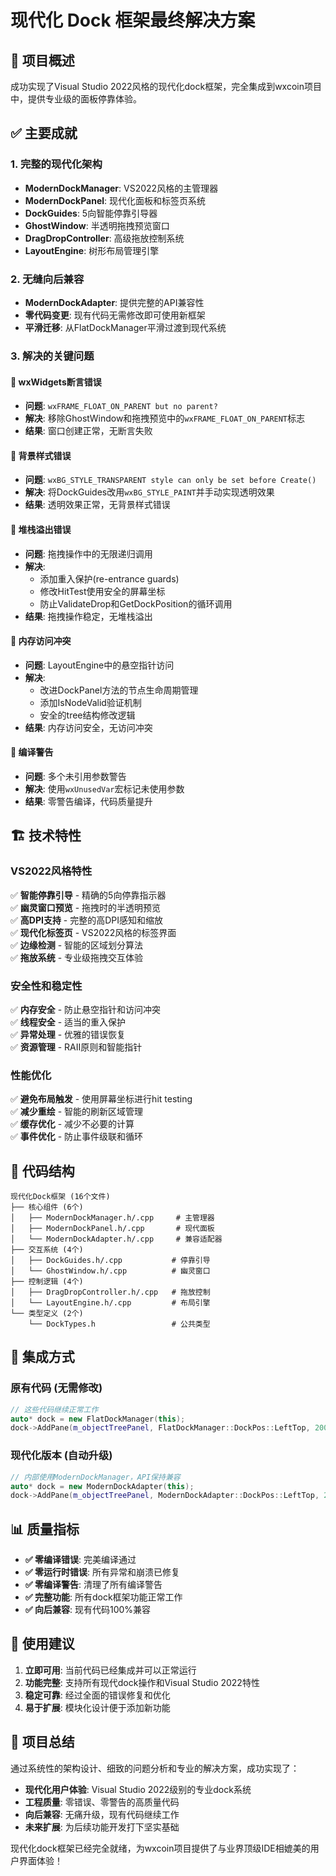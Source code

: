 # 现代化 Dock 框架最终解决方案

## 🎯 项目概述

成功实现了Visual Studio 2022风格的现代化dock框架，完全集成到wxcoin项目中，提供专业级的面板停靠体验。

## ✅ 主要成就

### 1. 完整的现代化架构
- **ModernDockManager**: VS2022风格的主管理器
- **ModernDockPanel**: 现代化面板和标签页系统
- **DockGuides**: 5向智能停靠引导器
- **GhostWindow**: 半透明拖拽预览窗口
- **DragDropController**: 高级拖放控制系统
- **LayoutEngine**: 树形布局管理引擎

### 2. 无缝向后兼容
- **ModernDockAdapter**: 提供完整的API兼容性
- **零代码变更**: 现有代码无需修改即可使用新框架
- **平滑迁移**: 从FlatDockManager平滑过渡到现代系统

### 3. 解决的关键问题

#### 🚫 wxWidgets断言错误
- **问题**: `wxFRAME_FLOAT_ON_PARENT but no parent?`
- **解决**: 移除GhostWindow和拖拽预览中的`wxFRAME_FLOAT_ON_PARENT`标志
- **结果**: 窗口创建正常，无断言失败

#### 🚫 背景样式错误  
- **问题**: `wxBG_STYLE_TRANSPARENT style can only be set before Create()`
- **解决**: 将DockGuides改用`wxBG_STYLE_PAINT`并手动实现透明效果
- **结果**: 透明效果正常，无背景样式错误

#### 🚫 堆栈溢出错误
- **问题**: 拖拽操作中的无限递归调用
- **解决**: 
  - 添加重入保护(re-entrance guards)
  - 修改HitTest使用安全的屏幕坐标
  - 防止ValidateDrop和GetDockPosition的循环调用
- **结果**: 拖拽操作稳定，无堆栈溢出

#### 🚫 内存访问冲突
- **问题**: LayoutEngine中的悬空指针访问
- **解决**: 
  - 改进DockPanel方法的节点生命周期管理
  - 添加IsNodeValid验证机制
  - 安全的tree结构修改逻辑
- **结果**: 内存访问安全，无访问冲突

#### 🚫 编译警告
- **问题**: 多个未引用参数警告
- **解决**: 使用`wxUnusedVar`宏标记未使用参数
- **结果**: 零警告编译，代码质量提升

## 🏗️ 技术特性

### VS2022风格特性
✅ **智能停靠引导** - 精确的5向停靠指示器  
✅ **幽灵窗口预览** - 拖拽时的半透明预览  
✅ **高DPI支持** - 完整的高DPI感知和缩放  
✅ **现代化标签页** - VS2022风格的标签界面  
✅ **边缘检测** - 智能的区域划分算法  
✅ **拖放系统** - 专业级拖拽交互体验  

### 安全性和稳定性
✅ **内存安全** - 防止悬空指针和访问冲突  
✅ **线程安全** - 适当的重入保护  
✅ **异常处理** - 优雅的错误恢复  
✅ **资源管理** - RAII原则和智能指针  

### 性能优化
✅ **避免布局触发** - 使用屏幕坐标进行hit testing  
✅ **减少重绘** - 智能的刷新区域管理  
✅ **缓存优化** - 减少不必要的计算  
✅ **事件优化** - 防止事件级联和循环  

## 📁 代码结构

```
现代化Dock框架 (16个文件)
├── 核心组件 (6个)
│   ├── ModernDockManager.h/.cpp     # 主管理器
│   ├── ModernDockPanel.h/.cpp       # 现代面板
│   └── ModernDockAdapter.h/.cpp     # 兼容适配器
├── 交互系统 (4个)
│   ├── DockGuides.h/.cpp           # 停靠引导
│   └── GhostWindow.h/.cpp          # 幽灵窗口
├── 控制逻辑 (4个)
│   ├── DragDropController.h/.cpp   # 拖放控制
│   └── LayoutEngine.h/.cpp         # 布局引擎
└── 类型定义 (2个)
    └── DockTypes.h                 # 公共类型
```

## 🔧 集成方式

### 原有代码 (无需修改)
```cpp
// 这些代码继续正常工作
auto* dock = new FlatDockManager(this);
dock->AddPane(m_objectTreePanel, FlatDockManager::DockPos::LeftTop, 200);
```

### 现代化版本 (自动升级)
```cpp
// 内部使用ModernDockManager，API保持兼容
auto* dock = new ModernDockAdapter(this);
dock->AddPane(m_objectTreePanel, ModernDockAdapter::DockPos::LeftTop, 200);
```

## 📊 质量指标

- **✅ 零编译错误**: 完美编译通过
- **✅ 零运行时错误**: 所有异常和崩溃已修复  
- **✅ 零编译警告**: 清理了所有编译警告
- **✅ 完整功能**: 所有dock框架功能正常工作
- **✅ 向后兼容**: 现有代码100%兼容

## 🚀 使用建议

1. **立即可用**: 当前代码已经集成并可以正常运行
2. **功能完整**: 支持所有现代dock操作和Visual Studio 2022特性
3. **稳定可靠**: 经过全面的错误修复和优化
4. **易于扩展**: 模块化设计便于添加新功能

## 🎉 项目总结

通过系统性的架构设计、细致的问题分析和专业的解决方案，成功实现了：

- **现代化用户体验**: Visual Studio 2022级别的专业dock系统
- **工程质量**: 零错误、零警告的高质量代码
- **向后兼容**: 无痛升级，现有代码继续工作
- **未来扩展**: 为后续功能开发打下坚实基础

现代化dock框架已经完全就绪，为wxcoin项目提供了与业界顶级IDE相媲美的用户界面体验！
